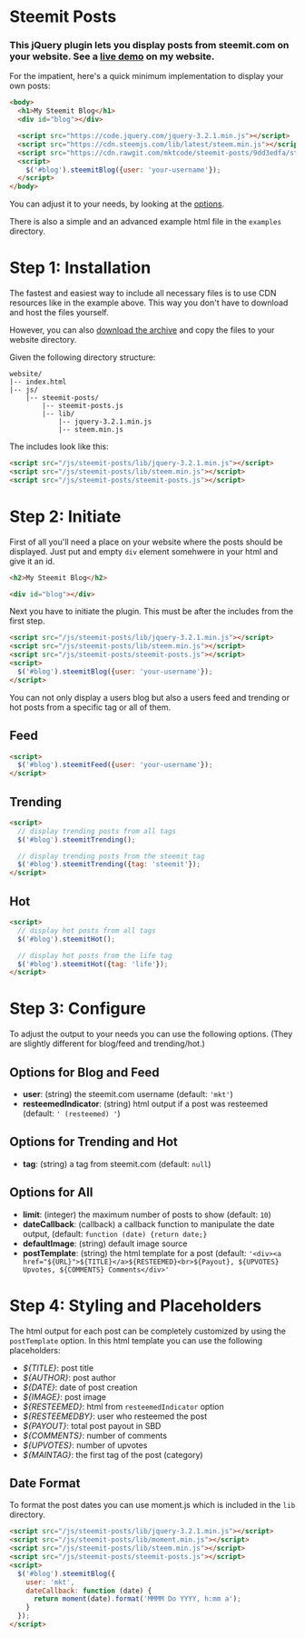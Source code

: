 # Steemit Posts

### This jQuery plugin lets you display posts from steemit.com on your website. See a [live demo](https://markus-kottlaender.de) on my website.

For the impatient, here's a quick minimum implementation to display your own posts:

```html
<body>
  <h1>My Steemit Blog</h1>
  <div id="blog"></div>

  <script src="https://code.jquery.com/jquery-3.2.1.min.js"></script>
  <script src="https://cdn.steemjs.com/lib/latest/steem.min.js"></script>
  <script src="https://cdn.rawgit.com/mktcode/steemit-posts/9dd3edfa/steemit-posts.js"></script>
  <script>
    $('#blog').steemitBlog({user: 'your-username'});
  </script>
</body>
```
You can adjust it to your needs, by looking at the [options](#configure).

There is also a simple and an advanced example html file in the `examples` directory.

# Step 1: Installation

The fastest and easiest way to include all necessary files is to use CDN resources like in the example above. This way you don't have to download and host the files yourself.

However, you can also [download the archive](https://github.com/mktcode/steemit-posts/archive/master.zip) and copy the files to your website directory.

Given the following directory structure:

```
website/
|-- index.html
|-- js/
    |-- steemit-posts/
        |-- steemit-posts.js
        |-- lib/
            |-- jquery-3.2.1.min.js
            |-- steem.min.js
```

The includes look like this:

```html
<script src="/js/steemit-posts/lib/jquery-3.2.1.min.js"></script>
<script src="/js/steemit-posts/lib/steem.min.js"></script>
<script src="/js/steemit-posts/steemit-posts.js"></script>
```

# Step 2: Initiate

First of all you'll need a place on your website where the posts should be displayed. Just put and empty `div` element somehwere in your html and give it an id.

```html
<h2>My Steemit Blog</h2>

<div id="blog"></div>
```

Next you have to initiate the plugin. This must be after the includes from the first step.

```html
<script src="/js/steemit-posts/lib/jquery-3.2.1.min.js"></script>
<script src="/js/steemit-posts/lib/steem.min.js"></script>
<script src="/js/steemit-posts/steemit-posts.js"></script>
<script>
  $('#blog').steemitBlog({user: 'your-username'});
</script>
```
You can not only display a users blog but also a users feed and trending or hot posts from a specific tag or all of them.

## Feed

```html
<script>
  $('#blog').steemitFeed({user: 'your-username'});
</script>
```

## Trending

```html
<script>
  // display trending posts from all tags
  $('#blog').steemitTrending();

  // display trending posts from the steemit tag
  $('#blog').steemitTrending({tag: 'steemit'});
</script>
```

## Hot

```html
<script>
  // display hot posts from all tags
  $('#blog').steemitHot();

  // display hot posts from the life tag
  $('#blog').steemitHot({tag: 'life'});
</script>
```

# Step 3: Configure

To adjust the output to your needs you can use the following options. (They are slightly different for blog/feed and trending/hot.)

## Options for Blog and Feed

- **user**: (string) the steemit.com username (default: `'mkt'`)
- **resteemedIndicator**: (string) html output if a post was resteemed (default: `' (resteemed) '`)

## Options for Trending and Hot

- **tag**: (string) a tag from steemit.com (default: `null`)

## Options for All

- **limit**: (integer) the maximum number of posts to show (default: `10`)
- **dateCallback**: (callback) a callback function to manipulate the date output, (default: `function (date) {return date;}`
- **defaultImage**: (string) default image source
- **postTemplate**: (string) the html template for a post (default: `'<div><a href="${URL}">${TITLE}</a>${RESTEEMED}<br>${Payout}, ${UPVOTES} Upvotes, ${COMMENTS} Comments</div>'`

# Step 4: Styling and Placeholders

The html output for each post can be completely customized by using the `postTemplate` option. In this html template you can use the following placeholders:

- *${TITLE}*: post title
- *${AUTHOR}*: post author
- *${DATE}*: date of post creation
- *${IMAGE}*: post image
- *${RESTEEMED}*: html from `resteemedIndicator` option
- *${RESTEEMEDBY}*: user who resteemed the post
- *${PAYOUT}*: total post payout in SBD
- *${COMMENTS}*: number of comments
- *${UPVOTES}*: number of upvotes
- *${MAINTAG}*: the first tag of the post (category)

## Date Format

To format the post dates you can use moment.js which is included in the `lib` directory.

```html
<script src="/js/steemit-posts/lib/jquery-3.2.1.min.js"></script>
<script src="/js/steemit-posts/lib/moment.min.js"></script>
<script src="/js/steemit-posts/lib/steem.min.js"></script>
<script src="/js/steemit-posts/steemit-posts.js"></script>
<script>
  $('#blog').steemitBlog({
    user: 'mkt',
    dateCallback: function (date) {
      return moment(date).format('MMMM Do YYYY, h:mm a');
    }
  });
</script>
```
